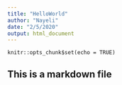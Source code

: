 ```yaml
---
title: "HelloWorld"
author: "Nayeli"
date: "2/5/2020"
output: html_document
---
```


```{r setup, include=FALSE}
knitr::opts_chunk$set(echo = TRUE)
```

## This is a markdown file




